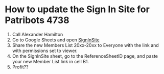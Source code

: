 # How to update the Sign In Site for Patribots 4738

1. Call Alexander Hamilton
2. Go to Google Sheets and open [SignInSite](https://docs.google.com/spreadsheets/d/1p1YeBP3TlQpUcwTrcAbGNE55cNr2vlSm3UPJSfM6WqY/edit?gid=1122651933#gid=1122651933)
3. Share the new Members List 20xx-20xx to Everyone with the link and with permissions set to viewer.
4. On the SignInSite sheet, go to the ReferenceSheetID page, and paste your new Member List link in cell B1.
5. Profit??
